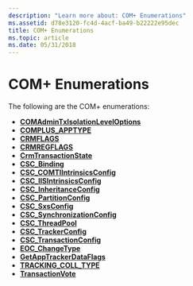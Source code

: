 ```yaml
---
description: "Learn more about: COM+ Enumerations"
ms.assetid: d78e3120-fc4d-4acf-ba49-b22222e95dec
title: COM+ Enumerations
ms.topic: article
ms.date: 05/31/2018
---
```


# COM+ Enumerations

The following are the COM+ enumerations:

-   [**COMAdminTxIsolationLevelOptions**](/windows/desktop/api/ComAdmin/ne-comadmin-comadmintxisolationleveloptions)
-   [**COMPLUS\_APPTYPE**](/windows/win32/api/comsvcs/ne-comsvcs-complus_apptype)
-   [**CRMFLAGS**](/windows/win32/api/comsvcs/ne-comsvcs-crmflags)
-   [**CRMREGFLAGS**](/windows/win32/api/comsvcs/ne-comsvcs-crmregflags)
-   [**CrmTransactionState**](/windows/win32/api/comsvcs/ne-comsvcs-crmtransactionstate)
-   [**CSC\_Binding**](/windows/win32/api/comsvcs/ne-comsvcs-csc_binding)
-   [**CSC\_COMTIIntrinsicsConfig**](/windows/win32/api/comsvcs/ne-comsvcs-csc_comtiintrinsicsconfig)
-   [**CSC\_IISIntrinsicsConfig**](/windows/win32/api/comsvcs/ne-comsvcs-csc_iisintrinsicsconfig)
-   [**CSC\_InheritanceConfig**](/windows/win32/api/comsvcs/ne-comsvcs-csc_inheritanceconfig)
-   [**CSC\_PartitionConfig**](/windows/win32/api/comsvcs/ne-comsvcs-csc_partitionconfig)
-   [**CSC\_SxsConfig**](/windows/win32/api/comsvcs/ne-comsvcs-csc_sxsconfig)
-   [**CSC\_SynchronizationConfig**](/windows/win32/api/comsvcs/ne-comsvcs-csc_synchronizationconfig)
-   [**CSC\_ThreadPool**](/windows/win32/api/comsvcs/ne-comsvcs-csc_threadpool)
-   [**CSC\_TrackerConfig**](/windows/win32/api/comsvcs/ne-comsvcs-csc_trackerconfig)
-   [**CSC\_TransactionConfig**](/windows/win32/api/comsvcs/ne-comsvcs-csc_transactionconfig)
-   [**EOC\_ChangeType**](/windows/win32/api/eventsys/ne-eventsys-eoc_changetype)
-   [**GetAppTrackerDataFlags**](/windows/desktop/api/ComSvcs/ne-comsvcs-getapptrackerdataflags)
-   [**TRACKING\_COLL\_TYPE**](/windows/win32/api/comsvcs/ne-comsvcs-tracking_coll_type)
-   [**TransactionVote**](/windows/win32/api/comsvcs/ne-comsvcs-transactionvote)

 

 
